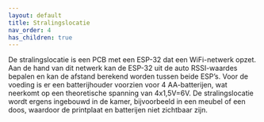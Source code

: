 ```yaml
---
layout: default
title: Stralingslocatie
nav_order: 4
has_children: true
---
```


De stralingslocatie is een PCB met een ESP-32 dat een WiFi-netwerk opzet. Aan de hand van dit netwerk kan de ESP-32 uit de auto RSSI-waardes bepalen en kan de afstand berekend worden tussen beide ESP’s.
Voor de voeding is er een batterijhouder voorzien voor 4 AA-batterijen, wat neerkomt op een theoretische spanning van 4x1,5V=6V. De stralingslocatie wordt ergens ingebouwd in de kamer, bijvoorbeeld in een meubel of een doos, waardoor de printplaat en batterijen niet zichtbaar zijn.
